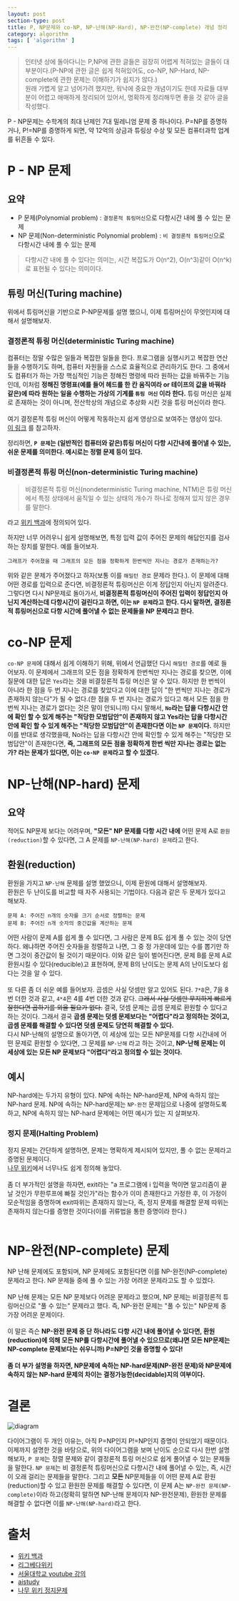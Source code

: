 ```yaml
---
layout: post
section-type: post
title: P, NP문제와 co-NP, NP-난해(NP-Hard), NP-완전(NP-complete) 개념 정리
category: algorithm
tags: [ 'algorithm' ]
---
```


> 인터넷 상에 돌아다니는 P,NP에 관한 글들은 굉장히 어렵게 적혀있는 글들이 대부분이다.(P-NP에 관한 글은 쉽게 적혀있어도, co-NP, NP-Hard, NP-complete에 관한 문제는 이해하기가 쉽지가 않다.)  
> 원래 가볍게 알고 넘어가려 했지만, 워낙에 중요한 개념이기도 한데 자료들 대부분이 어렵고 애매하게 정리되어 있어서, 명확하게 정리해두면 좋을 것 같아 글을 작성했다.  

P - NP문제는 수학계의 최대 난제인 7대 밀레니엄 문제 중 하나이다. P=NP를 증명하거나, P!=NP를 증명하게 되면, 약 12억의 상금과 튜링상 수상 및 모든 컴퓨터과학 업계를 뒤흔들 수 있다.

# P - NP 문제

## 요약

- P 문제(Polynomial problem) : `결정론적 튜링머신`으로 다항시간 내에 풀 수 있는 문제
- NP 문제(Non-deterministic Polynomial problem) : `비 결정론적 튜링머신`으로 다항시간 내에 풀 수 있는 문제

> 다항시간 내에 풀 수 있다는 의미는, 시간 복잡도가 O(n^2), O(n^3)같이 O(n^k)로 표현될 수 있다는 의미이다.

## 튜링 머신(Turing machine)

위에서 튜링머신을 기반으로 P-NP문제를 설명 했으니, 이제 튜링머신이 무엇인지에 대해서 설명해보자.

### 결정론적 튜링 머신(deterministic Turing machine)

컴퓨터는 정말 수많은 일들과 복잡한 일들을 한다. 프로그램을 실행시키고 복잡한 연산들을 수행하기도 하며, 컴퓨터 자원들을 스스로 효율적으로 관리하기도 한다. 그 중에서도 컴퓨터가 하는 가장 핵심적인 기능은 정해진 명령에 따라 원하는 값을 바꿔주는 기능인데, 이처럼 **정해진 명령표(예를 들어 헤드를 한 칸 움직여라 or 테이프의 값을 바꿔라 같은)에 따라 원하는 일을 수행하는 가상의 기계를 `튜링 머신` 이라 한다.** 튜링 머신은 실제로 존재하는 것이 아니며, 전산학상의 개념으로 추상화 시킨 것을 튜링 머신이라 한다.  
<br />
여기 결정론적 튜링 머신이 어떻게 작동하는지 쉽게 영상으로 보여주는 영상이 있다.  
[이 링크](https://www.youtube.com/watch?v=DDu652WsYbc) 를 참고하자.

정리하면, **`P 문제`는 (일반적인 컴퓨터와 같은)튜링 머신이 다항 시간내에 풀어낼 수 있는, 쉬운 문제를 의미한다. 예시로는 정렬 문제 등이 있다.**

### 비결정론적 튜링 머신(non-deterministic Turing machine)

> 비결정론적 튜링 머신(nondeterministic Turing machine, NTM)은 튜링 머신에서 특정 상태에서 움직일 수 있는 상태의 개수가 하나로 정해져 있지 않은 경우를 말한다.

라고 [위키 백과](https://ko.wikipedia.org/wiki/%EB%B9%84%EA%B2%B0%EC%A0%95%EB%A1%A0%EC%A0%81_%ED%8A%9C%EB%A7%81_%EA%B8%B0%EA%B3%84)에 정의되어 있다.  

하지만 너무 어려우니 쉽게 설명해보면, 특정 입력 값이 주어진 문제의 해답인지를 검사하는 장치를 말한다. 예를 들어보자.
```
그래프가 주어졌을 때 그래프의 모든 점을 정확하게 한번씩만 지나는 경로가 존재하는가?
```
위와 같은 문제가 주어졌다고 하자(보통 이를 `해밀턴 경로` 문제라 한다.). 이 문제에 대해 어떤 경로를 입력으로 준다면, 비결정론적 튜링머신은 이게 정답인지 아닌지 알려준다.
그렇다면 다시 NP문제로 돌아가서, **비결정론적 튜링머신이 주어진 입력이 정답인지 아닌지  계산하는데 다항시간이 걸린다고 하면, 이는 `NP 문제`라고 한다. 다시 말하면, 결정론적 튜링머신으로 다항 시간에 풀어낼 수 없는 문제들을 NP 문제라고 한다.**

# co-NP 문제

`co-NP 문제`에 대해서 쉽게 이해하기 위해, 위에서 언급했던 다시 `해밀턴 경로`를 예로 들어보자. 이 문제에서 그래프의 모든 점을 정확하게 한번씩만 지나는 경로를 찾으면, 이에 질문에 대한 답은 `Yes`라는 것을 비결정론적 튜링 머신은 알 수 있다. 하지만 한 번씩이 아니라 한 점을 두 번 지나는 경로를 찾았다고 이에 대한 답이 "한 번씩만 지나는 경로가 존재하지 않는다"가 될 수 없다.(한 점을 두 번 지나는 경로가 있다고 해서 모든 점을 한 번씩 지나는 경로가 없다는 것은 말이 안되니까)
다시 말해서, **`No`라는 답을 다항시간 안에 확인 할 수 있게 해주는 "적당한 모범답안"이 존재하지 않고 Yes라는 답을 다항시간 안에 확인 할 수 있게 해주는 "적당한 모범답안"이 존재한다면 이는 `NP 문제`이다.** 하지만 이를 반대로 생각했을때, No라는 답을 다항시간 안에 확인할 수 있게 해주는 "적당한 모범답안"이 존재한다면, **즉, 그래프의 모든 점을 정확하게 한번 씩만 지나는 경로는 없는가? 라는 문제가 있다면, 이는 `co-NP 문제`라고 할 수 있겠다.**

# NP-난해(NP-hard) 문제

## 요약

적어도 NP문제 보다는 어려우며, **"모든" NP 문제를 다항 시간 내에** 어떤 문제 A로 `환원(reduction)`할 수 있다면, 그 A 문제를 `NP-난해(NP-hard) 문제`라고 한다.

## 환원(reduction)

환원을 가지고 `NP-난해` 문제를 설명 했었으니, 이제 환원에 대해서 설명해보자.  
환원은 두 난이도를 비교할 때 자주 사용되는 기법이다. 다음과 같은 두 문제가 있다고 해보자.

```
문제 A: 주어진 n개의 숫자를 크기 순서로 정렬하는 문제
문제 B: 주어진 n개 숫자의 중간값을 계산하는 문제
```

어떤 사람이 문제 A를 쉽게 풀 수 있다면, 그 사람은 문제 B도 쉽게 풀 수 있는 것이 당연하다. 왜냐하면 주어진 숫자들을 정렬하고 나면, 그 중 정 가운데에 있는 수를 뽑기만 하면 그것이 중간값이 될 것이기 때문이다. 이와 같은 일이 벌어진다면, 문제 B를 문제 A로 환원시킬 수 있다(reducible)고 표현하며, 문제 B의 난이도는 문제 A의 난이도보다 쉽다는 것을 알 수 있다.  
<br />
또 다른 좀 더 쉬운 예를 들어보자. 곱셈은 사실 덧셈만 알고 있어도 된다. `7*8`은, 7을 8번 더한 것과 같고, `4*4`은 4를 4번 더한 것과 같다. ~~그래서 사실 덧셈만 무지하게 빠르게 잘한다면 곱하기를 외울 필요가 없다.~~ 결국, 덧셈 문제는 곱셈 문제로 환원할 수 있다고 하는 것이다. 그래서 결국 **곱셈 문제는 덧셈 문제보다는 "어렵다"라고 정의하는 것이고, 곱셈 문제를 해결할 수 있다면 덧셈 문제도 당연히 해결할 수 있다.**
<br />
다시 NP-난해의 설명으로 돌아가면, 이 세상에 있는 모든 NP문제를 다항 시간내에 어떤 문제로 환원할 수 있다면, 그 문제를 `NP-난해` 라고 하는 것이고, **NP-난해 문제는 이 세상에 있는 모든 NP 문제보다 "어렵다"라고 정의할 수 있는 것이다.**

## 예시

NP-hard에는 두가지 유형이 있다. NP에 속하는 NP-hard문제, NP에 속하지 않는 NP-hard 문제.
NP에 속하는 NP-hard문제는 `NP-완전` 문제임으로 나중에 설명하도록 하고, NP에 속하지 않는 NP-hard 문제에는 어떤 예시가 있는 지 살펴보자.

### 정지 문제(Halting Problem)

정지 문제는 간단하게 설명하면, 문제는 명확하게 제시되어 있지만, 풀 수 없는 문제라고 증명된 문제이다.  
[나무 위키](https://namu.wiki/w/%EC%A0%95%EC%A7%80%20%EB%AC%B8%EC%A0%9C)에서 너무나도 쉽게 정의해 놓았다.  
<br/>
좀 더 부가적인 설명을 하자면, exit라는 "a 프로그램에 i 입력을 먹이면 알고리즘이 끝날 것인가 무한루프에 빠질 것인가"라는 함수가 이미 존재한다고 가정한 후, 이 가정이 모순적임을 증명하며 exit따위는 존재하지 않는다, 즉, 정지 문제를 해결할 문제 따위는 존재하지 않는다를 증명한 것이다(이를 귀류법을 통한 증명이라 한다.)  
<br/>

# NP-완전(NP-complete) 문제

NP 난해 문제에도 포함되며, NP 문제에도 포함된다면 이를 NP-완전(NP-complete) 문제라고 한다.
NP 문제들 중에 풀 수 있는 가장 어려운 문제라고도 할 수 있겠다.  
<br/>
NP 난해 문제는 모든 NP 문제보다 어려운 문제라고 했으며, NP 문제는 비결정론적 튜링머신으로 "풀 수 있는" 문제라고 했다. 즉, NP-완전 문제는 "풀 수 있는" NP문제 중 가장 어려운 문제이다.    
<br/>
이 말은 즉슨 **NP-완전 문제 중 단 하나라도 다항 시간 내에 풀어낼 수 있다면, 환원(reduction)에 의해 모든 NP를 다항시간에 풀어낼 수 있으므로(왜냐면 모든 NP문제는 NP-complete 문제보다는 쉬우니까) P=NP인 것을 증명할 수 있다!**  
<br/>
**좀 더 부가 설명을 하자면, NP문제에 속하는 NP-hard문제(NP-완전 문제)와 NP문제에 속하지 않는 NP-hard 문제의 차이는 결정가능한(decidable)지의 여부이다.**

# 결론

![diagram](/images/posts/p_np.png)

다이어그램이 두 개인 이유는, 아직 P=NP인지 P!=NP인지 증명이 안되었기 때문이다.  
이제까지 설명한 것을 바탕으로, 위의 다이어그램을 보며 난이도 순으로 다시 한번 설명해보자, `P 문제`는 정렬 문제와 같이 결정론적 튜링 머신으로 쉽게 풀어낼 수 있는 문제들을 말한다. `NP 문제`는 비 결정론적 튜링머신으로 다항시간 내에 풀어낼 수 있는, 즉, 시간이 오래 걸리는 문제들을 말한다. 그리고 **모든** NP문제들을 이 어떤 문제 A로 환원(reduction)할 수 있고 환원한 문제를 해결할 수 있다면, 이 문제 A는 `NP-완전 문제(NP-complete)`이라 하고(정확히 말하면 NP-난해 문제이자 NP-완전문제), 환원한 문제를 해결할 수 없다면 이를 `NP-난해(NP-hard)`라고 한다.

# 출처

- [위키 백과](https://ko.wikipedia.org/wiki)
- [리그베다위키](http://rigvedawiki.net/w/P-NP%20%EB%AC%B8%EC%A0%9C)
- [서울대학교 youtube 강의](https://www.youtube.com/watch?v=SW0fRQQYkdA&t=898s)
- [aistudy](http://www.aistudy.com/computer/np_hard.htm)
- [나무 위키 정지문제](https://namu.wiki/w/%EC%A0%95%EC%A7%80%20%EB%AC%B8%EC%A0%9C)
